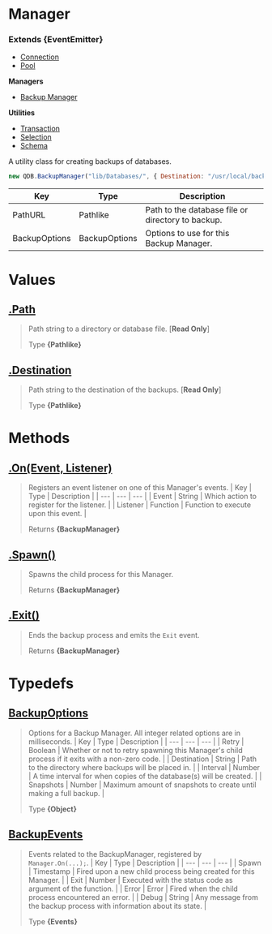 
# Manager
### Extends **{EventEmitter}**

* [Connection](https://github.com/QSmally/QDB/blob/v4/Documentation/Connection.md)
* [Pool](https://github.com/QSmally/QDB/blob/v4/Documentation/Pool.md)

**Managers**
* [Backup Manager](https://github.com/QSmally/QDB/blob/v4/Documentation/Manager.md)

**Utilities**
* [Transaction](https://github.com/QSmally/QDB/blob/v4/Documentation/Transaction.md)
* [Selection](https://github.com/QSmally/QDB/blob/v4/Documentation/Selection.md)
* [Schema](https://github.com/QSmally/QDB/blob/v4/Documentation/Schema.md)

A utility class for creating backups of databases.
```js
new QDB.BackupManager("lib/Databases/", { Destination: "/usr/local/backups/" });
```

| Key | Type | Description |
| --- | --- | --- |
| PathURL | Pathlike | Path to the database file or directory to backup. |
| BackupOptions | BackupOptions | Options to use for this Backup Manager. |



# Values
## [.Path](https://github.com/QSmally/QDB/blob/v4/lib/Connections/Backups/Manager.js#L23)
> Path string to a directory or database file. [**Read Only**]
>
> Type **{Pathlike}**

## [.Destination](https://github.com/QSmally/QDB/blob/v4/lib/Connections/Backups/Manager.js#L52)
> Path string to the destination of the backups. [**Read Only**]
>
> Type **{Pathlike}**

# Methods
## [.On(Event, Listener)](https://github.com/QSmally/QDB/blob/v4/lib/Connections/Backups/Manager.js#L95)
> Registers an event listener on one of this Manager's events.
> | Key | Type | Description |
> | --- | --- | --- |
> | Event | String | Which action to register for the listener. |
> | Listener | Function | Function to execute upon this event. |
>
> Returns **{BackupManager}**

## [.Spawn()](https://github.com/QSmally/QDB/blob/v4/lib/Connections/Backups/Manager.js#L106)
> Spawns the child process for this Manager.
>
> Returns **{BackupManager}**

## [.Exit()](https://github.com/QSmally/QDB/blob/v4/lib/Connections/Backups/Manager.js#L133)
> Ends the backup process and emits the `Exit` event.
>
> Returns **{BackupManager}**

# Typedefs
## [BackupOptions](https://github.com/QSmally/QDB/blob/v4/lib/Connections/Backups/Manager.js#L148)
> Options for a Backup Manager. All integer related options are in milliseconds. 
> | Key | Type | Description |
> | --- | --- | --- |
> | Retry | Boolean | Whether or not to retry spawning this Manager's child process if it exits with a non-zero code. |
> | Destination | String | Path to the directory where backups will be placed in. |
> | Interval | Number | A time interval for when copies of the database(s) will be created. |
> | Snapshots | Number | Maximum amount of snapshots to create until making a full backup. |
>
> Type **{Object}**

## [BackupEvents](https://github.com/QSmally/QDB/blob/v4/lib/Connections/Backups/Manager.js#L160)
> Events related to the BackupManager, registered by `Manager.On(...);`. 
> | Key | Type | Description |
> | --- | --- | --- |
> | Spawn | Timestamp | Fired upon a new child process being created for this Manager. |
> | Exit | Number | Executed with the status code as argument of the function. |
> | Error | Error | Fired when the child process encountered an error. |
> | Debug | String | Any message from the backup process with information about its state. |
>
> Type **{Events}**
